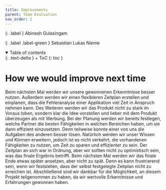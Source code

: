 ```yaml
---
title: Improvements
parent: Team Evaluation
nav_order: 2
---
```


{: .label }
Abinesh Gulasingam 

{: .label .label-green }
Sebastian Lukas Nieme

<details open markdown="block">
{: .text-delta }
<summary>Table of contents</summary>
+ ToC
{: toc }
</details>

# How we would improve next time

Beim nächsten Mal werden wir unsere gewonnenen Erkenntnisse besser nutzen. Außerdem werden wir einen flexibleren Zeitplan erstellen und einplanen, dass die Fehleranalyse einer Applikation viel Zeit in Anspruch nehmen kann. Des Weiteren werden wir das Produkt nicht zu stark im Voraus loben, sondern klar die Idee vorstellen und lieber mit dem Produkt überzeugen als mit Werbung. Bei der Planung werden wir bereits festlegen, welche Partner die besten Fähigkeiten in welchen Bereichen haben, um sie dann effizient einzusetzen. Denn teilweise konnte einer von uns die Aufgaben des anderen besser lösen. Natürlich werden wir unser Wissen und Können erweitern, jedoch ist es nicht verkehrt, die vorhandenen Fähigkeiten zu nutzen, um Zeit zu sparen und effizienter zu sein. Der Zeitplan an sich war in Ordnung, aber wir sollten nicht zu optimistisch sein, was das finale Ergebnis betrifft. Beim nächsten Mal werden wir das finale Ende etwas später ansetzen, aber nicht zu spät. Denn es kann frustrierend sein, wenn wir feststellen, dass der selbst festgelegte Zeitplan nicht zu erreichen ist. Abschließend sind wir dankbar für die Möglichkeit, an diesem Projekt teilgenommen zu haben, da wir wertvolle Erkenntnisse und Erfahrungen gewonnen haben.
